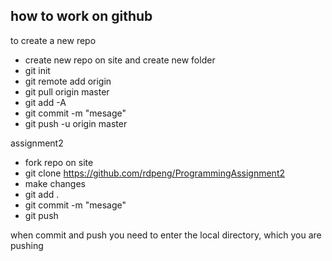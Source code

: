 ## how to work on github
to create a new repo
* create new repo on site and create new folder
* git init
* git remote add origin
* git pull origin master
* git add -A
* git commit -m "mesage"
* git push -u origin master



assignment2

* fork repo on site 
* git clone https://github.com/rdpeng/ProgrammingAssignment2
* make changes
* git add .
* git commit -m "mesage"
* git push 

when commit and push you need to enter the local directory, which you are pushing 